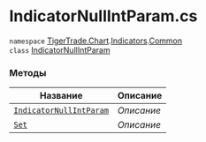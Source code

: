 
# IndicatorNullIntParam.cs
`namespace` [TigerTrade.Chart](../../../TigerTrade.Chart.md).[Indicators](../../../TigerTrade.Chart/Indicators.md).[Common](../../../TigerTrade.Chart/Indicators/Common.md)  
    `class` [IndicatorNullIntParam](../../IndicatorNullIntParam.cs.md)

### Методы
| Название | Описание |
| --- | --- |
| [`IndicatorNullIntParam`](./Методы/IndicatorNullIntParam.md) | *Описание* |
| [`Set`](./Методы/Set.md) | *Описание* |
